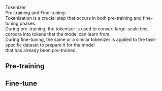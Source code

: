 

Tokenizer</br>
Pre-training and Fine-tuning:</br>
Tokenization is a crucial step that occurs in both pre-training and fine-tuning phases.</br>
During pre-training, the tokenizer is used to convert large-scale text corpora into tokens that the model can learn from.</br> 
During fine-tuning, the same or a similar tokenizer is applied to the task-specific dataset to prepare it for the model </br>
that has already been pre-trained.</br>


## Pre-training



## Fine-tune
